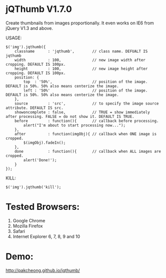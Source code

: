 jQThumb V1.7.0
======================================

Create thumbnails from images proportionally. It even works on IE6 from jQuery V1.3 and above.

USAGE:

	$('img').jqthumb({
		classname      : 'jqthumb',        // class name. DEFUALT IS jqthumb
		width          : 100,              // new image width after cropping. DEFAULT IS 100px.
		height         : 100,              // new image height after cropping. DEFAULT IS 100px.
		position: {
			top  : '50%',                  // position of the image. DEFAULT is 50%. 50% also means centerize the image.
			left : '50%'                   // position of the image. DEFAULT is 50%. 50% also means centerize the image.
		},
		source         : 'src',            // to specify the image source attribute. DEFAULT IS src.
		showoncomplete : false,            // TRUE = show immediately after processing. FALSE = do not show it. DEFAULT IS TRUE.
		before         : function(){       // callback before processing.
			alert("I'm about to start processing now...");
		},
		after          : function(imgObj){ // callback when ONE image is cropped.
			$(imgObj).fadeIn();
		},
		done           : function(){       // callback when ALL images are cropped.
			alert('Done!');
		}
	});

KILL:

	$('img').jqthumb('kill');



Tested Browsers:
======================================
1. Google Chrome
2. Mozilla Firefox
3. Safari
4. Internet Explorer 6, 7, 8, 9 and 10


Demo:
======================================
http://pakcheong.github.io/jqthumb/